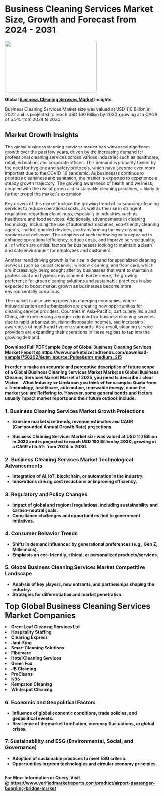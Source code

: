 <H1>Business Cleaning Services Market Size, Growth and Forecast from 2024 - 2031</H1><img class="aligncenter size-medium wp-image-584254" src="https://thirdeyenews.in/wp-content/uploads/2024/09/Global-Market-Research-300x168.jpeg" alt="" width="300" height="168" /><p><strong>Global&nbsp;<a href="https://www.marketsizeandtrends.com/download-sample/756202/&amp;utm_source=Pulse&amp;utm_medium=215">Business Cleaning Services Market</a> Insights</strong></p><p>Business Cleaning Services Market size was valued at USD 110 Billion in 2022 and is projected to reach USD 160 Billion by 2030, growing at a CAGR of 5.5% from 2024 to 2030.</p><p><h2>Market Growth Insights</h2> <p>The global business cleaning services market has witnessed significant growth over the past few years, driven by the increasing demand for professional cleaning services across various industries such as healthcare, retail, education, and corporate offices. This demand is primarily fueled by the need for hygiene and safety protocols, which have become even more important due to the COVID-19 pandemic. As businesses continue to prioritize cleanliness and sanitation, the market is expected to experience a steady growth trajectory. The growing awareness of health and wellness, coupled with the rise of green and sustainable cleaning practices, is likely to further propel the market's expansion.</p> <p><strong></strong></p> <p>Key drivers of this market include the growing trend of outsourcing cleaning services to reduce operational costs, as well as the rise in stringent regulations regarding cleanliness, especially in industries such as healthcare and food services. Additionally, advancements in cleaning technology, including the use of automated machines, eco-friendly cleaning agents, and IoT-enabled devices, are transforming the way cleaning services are delivered. The adoption of such technologies is expected to enhance operational efficiency, reduce costs, and improve service quality, all of which are critical factors for businesses looking to maintain a clean and safe environment for employees and customers.</p> <p>Another trend driving growth is the rise in demand for specialized cleaning services such as carpet cleaning, window cleaning, and floor care, which are increasingly being sought after by businesses that want to maintain a professional and hygienic environment. Furthermore, the growing preference for green cleaning solutions and sustainable practices is also expected to boost market growth as businesses become more environmentally conscious.</p> <p>The market is also seeing growth in emerging economies, where industrialization and urbanization are creating new opportunities for cleaning service providers. Countries in Asia-Pacific, particularly India and China, are experiencing a surge in demand for business cleaning services due to rapid urbanization, rising disposable incomes, and increasing awareness of health and hygiene standards. As a result, cleaning service providers are expanding their operations in these regions to tap into the growing demand.</p> <p><strong></p><p><span class=""><strong>Download Full PDF Sample Copy of Global Business Cleaning Services Market Report</strong> @ <a href="https://www.marketsizeandtrends.com/download-sample/756202/&amp;utm_source=Pulse&amp;utm_medium=215" target="_blank">https://www.marketsizeandtrends.com/download-sample/756202/&amp;utm_source=Pulse&amp;utm_medium=215</a></span></p><p>In order to make an accurate and perceptive description of future scope of a Global&nbsp;Business Cleaning Services Market Market as Global&nbsp;Business Cleaning Services Market Market of 2025, you need to describe a clear Vision &ndash; What Industry or Linda can you think of for example: Quote from a Technology, healthcare, automotive, renewable energy, name the market you are Reffering to. However, some general trends and factors usually impact market reports and their future outlook include:</p><h3>1.&nbsp;<strong>Business Cleaning Services Market Growth Projections</strong></h3><ul><li>Examine market size trends, revenue estimates and CAGR (Compounded Annual Growth Rate) projections.</li><li><p>Business Cleaning Services Market size was valued at USD 110 Billion in 2022 and is projected to reach USD 160 Billion by 2030, growing at a CAGR of 5.5% from 2024 to 2030.</p></li></ul><h3>2.&nbsp;<strong>Business Cleaning Services Market Technological Advancements</strong></h3><ul><li>Integration of AI, IoT, blockchain, or automation in the industry.</li><li>Innovations driving cost reductions or improving efficiency.</li></ul><h3>3.&nbsp;<strong>Regulatory and Policy Changes</strong></h3><ul><li>Impact of global and regional regulations, including sustainability and carbon-neutral goals.</li><li>Compliance challenges and opportunities tied to government initiatives.</li></ul><h3>4.&nbsp;<strong>Consumer Behavior Trends</strong></h3><ul><li>Shifts in demand influenced by generational preferences (e.g., Gen Z, Millennials).</li><li>Emphasis on eco-friendly, ethical, or personalized products/services.</li></ul><h3>5.&nbsp;<strong>Global Business Cleaning Services Market Competitive Landscape</strong></h3><ul><li>Analysis of key players, new entrants, and partnerships shaping the industry.</li><li>Strategies for differentiation and market penetration.</li></ul><p data-pm-slice="1 1 []"><span style="color: inherit; font-family: inherit; font-size: 25px;">Top Global Business Cleaning Services Market Companies</span></p><div class="" data-test-id=""><p><li>GreenLeaf Cleaning Services Ltd</li><li> Hospitality Staffing</li><li> Cleaning Express</li><li> Jani-King</li><li> Smart Cleaning Solutions</li><li> Fibercare</li><li> Hotel Cleaning Services</li><li> Green Fox</li><li> JB Cleaning</li><li> ProCleans</li><li> KBS</li><li> Kempston Cleaning</li><li> Whitespot Cleaning</li></p></div><h3>6.&nbsp;<strong>Economic and Geopolitical Factors</strong></h3><ul><li>Influence of global economic conditions, trade policies, and geopolitical events.</li><li>Resilience of the market to inflation, currency fluctuations, or global crises.</li></ul><h3>7.&nbsp;<strong>Sustainability and ESG (Environmental, Social, and Governance)</strong></h3><ul><li>Adoption of sustainable practices to meet ESG criteria.</li><li>Opportunities in green technologies and circular economy principles.</li></ul><h2><strong style="font-size: 14px;">For More Information or Query, Visit @&nbsp;</strong><a style="background-color: #ffffff; font-size: 14px;" href="https://www.marketsizeandtrends.com/report/business-cleaning-services-market/" target="_blank">https://www.verifiedmarketreports.com/product/airport-passenger-boarding-bridge-market</a></h2>
